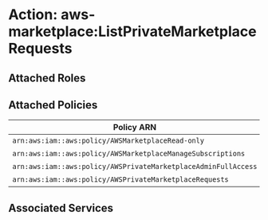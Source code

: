 # Action: aws-marketplace:ListPrivateMarketplaceRequests

## Attached Roles

## Attached Policies

| Policy ARN | Policy Name |
|------------|-------------|
| `arn:aws:iam::aws:policy/AWSMarketplaceRead-only` | [AWSMarketplaceRead-only](../policies.md#awsmarketplaceread-only) |
| `arn:aws:iam::aws:policy/AWSMarketplaceManageSubscriptions` | [AWSMarketplaceManageSubscriptions](../policies.md#awsmarketplacemanagesubscriptions) |
| `arn:aws:iam::aws:policy/AWSPrivateMarketplaceAdminFullAccess` | [AWSPrivateMarketplaceAdminFullAccess](../policies.md#awsprivatemarketplaceadminfullaccess) |
| `arn:aws:iam::aws:policy/AWSPrivateMarketplaceRequests` | [AWSPrivateMarketplaceRequests](../policies.md#awsprivatemarketplacerequests) |

## Associated Services

